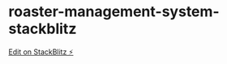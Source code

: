 # roaster-management-system-stackblitz

[Edit on StackBlitz ⚡️](https://stackblitz.com/~/github.com/shakib04/roaster-management-system-stackblitz)
